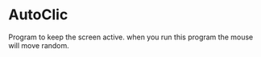 # AutoClic
Program to keep the screen active. when you run this program the mouse will move random.
